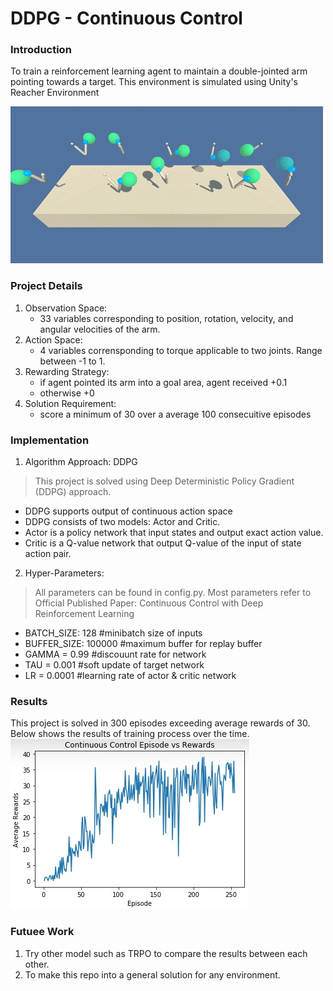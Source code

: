 # DDPG - Continuous Control

### Introduction

To train a reinforcement learning agent to maintain a double-jointed arm pointing towards a target. This environment is simulated using Unity's Reacher Environment

<img src ="resource/reacher.gif"/>

### Project Details

1. Observation Space:
    - 33 variables corresponding to position, rotation, velocity, and angular velocities of the arm.
2. Action Space:
    - 4 variables corrensponding to torque applicable to two joints. Range between -1 to 1.
3. Rewarding Strategy:
    - if agent pointed its arm into a goal area, agent received +0.1
    - otherwise +0
4. Solution Requirement:
    - score a minimum of 30 over a average 100 consecuitive episodes

### Implementation

1. Algorithm Approach: DDPG
> This project is solved using Deep Deterministic Policy Gradient (DDPG) approach.
 - DDPG supports output of continuous action space
 - DDPG consists of two models: Actor and Critic.
 - Actor is a policy network that input states and output exact action value.
 - Critic is a Q-value network that output Q-value of the input of state action pair.

2. Hyper-Parameters:
> All parameters can be found in config.py. Most parameters refer to Official Published Paper: Continuous Control with Deep Reinforcement Learning
 - BATCH_SIZE: 128 #minibatch size of inputs 
 - BUFFER_SIZE: 100000 #maximum buffer for replay buffer
 - GAMMA = 0.99 #discouunt rate for network
 - TAU = 0.001 #soft update of target network
 - LR = 0.0001 #learning rate of actor & critic network

### Results

This project is solved in 300 episodes exceeding average rewards of 30. Below shows the results of training process over the time.
<img src ="resource/rewards.jpg"/>

### Futuee Work

1. Try other model such as TRPO to compare the results between each other.
2. To make this repo into a general solution for any environment.
